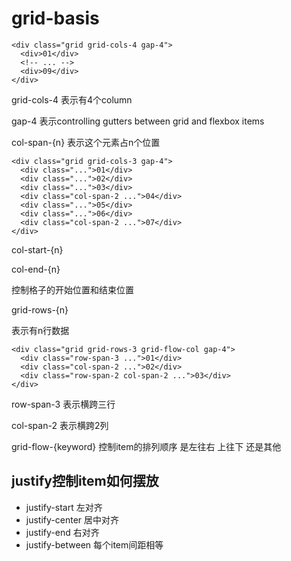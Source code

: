 # grid-basis

```tsx
<div class="grid grid-cols-4 gap-4">
  <div>01</div>
  <!-- ... -->
  <div>09</div>
</div>
```

grid-cols-4 表示有4个column

gap-4 表示controlling gutters between grid and flexbox items

col-span-{n} 表示这个元素占n个位置

```tsx
<div class="grid grid-cols-3 gap-4">
  <div class="...">01</div>
  <div class="...">02</div>
  <div class="...">03</div>
  <div class="col-span-2 ...">04</div>
  <div class="...">05</div>
  <div class="...">06</div>
  <div class="col-span-2 ...">07</div>
</div>
```

col-start-{n}

col-end-{n}

控制格子的开始位置和结束位置

grid-rows-{n} 

 表示有n行数据

```tsx
<div class="grid grid-rows-3 grid-flow-col gap-4">
  <div class="row-span-3 ...">01</div>
  <div class="col-span-2 ...">02</div>
  <div class="row-span-2 col-span-2 ...">03</div>
</div>
```

row-span-3 表示横跨三行

col-span-2 表示横跨2列

grid-flow-{keyword} 控制item的排列顺序 是左往右 上往下 还是其他

## justify控制item如何摆放

- justify-start 左对齐
- justify-center 居中对齐
- justify-end 右对齐
- justify-between 每个item间距相等